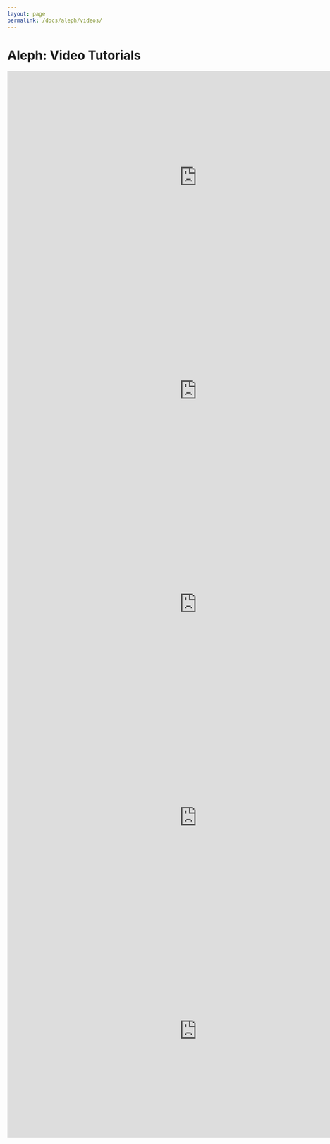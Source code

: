 ```yaml
---
layout: page
permalink: /docs/aleph/videos/
---
```


# Aleph: Video Tutorials

<div class="vid">
<iframe src="https://player.vimeo.com/video/91666929?color=ffffff&title=0&byline=0&portrait=0" width="860" height="484" frameborder="0" webkitallowfullscreen mozallowfullscreen allowfullscreen></iframe></div>

<div class="vid">
<iframe src="https://player.vimeo.com/video/91696139?color=ffffff&title=0&byline=0&portrait=0" width="860" height="484" frameborder="0" webkitallowfullscreen mozallowfullscreen allowfullscreen></iframe></div>

<div class="vid">
<iframe src="https://player.vimeo.com/video/91764942?color=ffffff&title=0&byline=0&portrait=0" width="860" height="484" frameborder="0" webkitallowfullscreen mozallowfullscreen allowfullscreen></iframe></div>

<div class="vid">
<iframe src="https://player.vimeo.com/video/91784447?color=ffffff&title=0&byline=0&portrait=0" width="860" height="484" frameborder="0" webkitallowfullscreen mozallowfullscreen allowfullscreen></iframe></div>

<div class="vid">
<iframe src="https://player.vimeo.com/video/97864348?color=ffffff&title=0&byline=0&portrait=0" width="860" height="484" frameborder="0" webkitallowfullscreen mozallowfullscreen allowfullscreen></iframe></div>